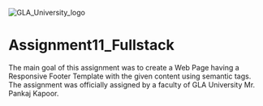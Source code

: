 ![GLA_University_logo](https://user-images.githubusercontent.com/59922056/129214657-f04896bd-d073-4026-990f-e8f04b016bcb.png)

# Assignment11_Fullstack

The main goal of this assignment was to create a Web Page having a Responsive Footer Template with the given content using semantic tags. The assignment was officially assigned by a faculty of GLA University Mr. Pankaj Kapoor.
